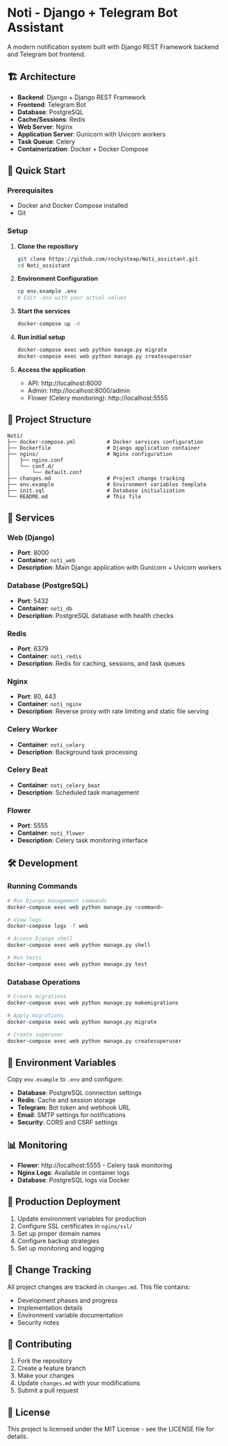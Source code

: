 # Noti - Django + Telegram Bot Assistant

A modern notification system built with Django REST Framework backend and Telegram bot frontend.

## 🏗️ Architecture

- **Backend**: Django + Django REST Framework
- **Frontend**: Telegram Bot
- **Database**: PostgreSQL
- **Cache/Sessions**: Redis
- **Web Server**: Nginx
- **Application Server**: Gunicorn with Uvicorn workers
- **Task Queue**: Celery
- **Containerization**: Docker + Docker Compose

## 🚀 Quick Start

### Prerequisites

- Docker and Docker Compose installed
- Git

### Setup

1. **Clone the repository**
   ```bash
   git clone https://github.com/rockysteap/Noti_assistant.git
   cd Noti_assistant
   ```

2. **Environment Configuration**
   ```bash
   cp env.example .env
   # Edit .env with your actual values
   ```

3. **Start the services**
   ```bash
   docker-compose up -d
   ```

4. **Run initial setup**
   ```bash
   docker-compose exec web python manage.py migrate
   docker-compose exec web python manage.py createsuperuser
   ```

5. **Access the application**
   - API: http://localhost:8000
   - Admin: http://localhost:8000/admin
   - Flower (Celery monitoring): http://localhost:5555

## 📁 Project Structure

```
Noti/
├── docker-compose.yml          # Docker services configuration
├── Dockerfile                  # Django application container
├── nginx/                      # Nginx configuration
│   ├── nginx.conf
│   └── conf.d/
│       └── default.conf
├── changes.md                  # Project change tracking
├── env.example                 # Environment variables template
├── init.sql                    # Database initialization
└── README.md                   # This file
```

## 🔧 Services

### Web (Django)
- **Port**: 8000
- **Container**: `noti_web`
- **Description**: Main Django application with Gunicorn + Uvicorn workers

### Database (PostgreSQL)
- **Port**: 5432
- **Container**: `noti_db`
- **Description**: PostgreSQL database with health checks

### Redis
- **Port**: 6379
- **Container**: `noti_redis`
- **Description**: Redis for caching, sessions, and task queues

### Nginx
- **Port**: 80, 443
- **Container**: `noti_nginx`
- **Description**: Reverse proxy with rate limiting and static file serving

### Celery Worker
- **Container**: `noti_celery`
- **Description**: Background task processing

### Celery Beat
- **Container**: `noti_celery_beat`
- **Description**: Scheduled task management

### Flower
- **Port**: 5555
- **Container**: `noti_flower`
- **Description**: Celery task monitoring interface

## 🛠️ Development

### Running Commands

```bash
# Run Django management commands
docker-compose exec web python manage.py <command>

# View logs
docker-compose logs -f web

# Access Django shell
docker-compose exec web python manage.py shell

# Run tests
docker-compose exec web python manage.py test
```

### Database Operations

```bash
# Create migrations
docker-compose exec web python manage.py makemigrations

# Apply migrations
docker-compose exec web python manage.py migrate

# Create superuser
docker-compose exec web python manage.py createsuperuser
```

## 🔐 Environment Variables

Copy `env.example` to `.env` and configure:

- **Database**: PostgreSQL connection settings
- **Redis**: Cache and session storage
- **Telegram**: Bot token and webhook URL
- **Email**: SMTP settings for notifications
- **Security**: CORS and CSRF settings

## 📊 Monitoring

- **Flower**: http://localhost:5555 - Celery task monitoring
- **Nginx Logs**: Available in container logs
- **Database**: PostgreSQL logs via Docker

## 🚀 Production Deployment

1. Update environment variables for production
2. Configure SSL certificates in `nginx/ssl/`
3. Set up proper domain names
4. Configure backup strategies
5. Set up monitoring and logging

## 📝 Change Tracking

All project changes are tracked in `changes.md`. This file contains:
- Development phases and progress
- Implementation details
- Environment variable documentation
- Security notes

## 🤝 Contributing

1. Fork the repository
2. Create a feature branch
3. Make your changes
4. Update `changes.md` with your modifications
5. Submit a pull request

## 📄 License

This project is licensed under the MIT License - see the LICENSE file for details.
